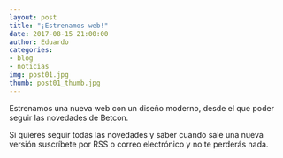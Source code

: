 ```yaml
---
layout: post
title: "¡Estrenamos web!"
date: 2017-08-15 21:00:00
author: Eduardo
categories:
- blog
- noticias
img: post01.jpg
thumb: post01_thumb.jpg
---
```


Estrenamos una nueva web con un diseño moderno, desde el que poder seguir las novedades de Betcon.

Si quieres seguir todas las novedades y saber cuando sale una nueva versión suscríbete por RSS o correo electrónico y no te perderás nada.
